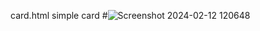 card.html
 simple card 
#![Screenshot 2024-02-12 120648](https://github.com/Tanvipatel28/card.html/assets/155800966/10a2594d-2c58-4525-8b99-c2f03b6b289c)


